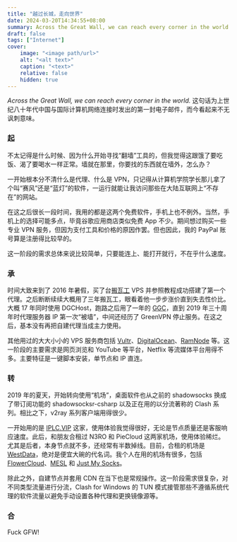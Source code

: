 ```yaml
---
title: "越过长城，走向世界"
date: 2024-03-20T14:34:55+08:00
summary: Across the Great Wall, we can reach every corner in the world.
draft: false
tags: ["Internet"]
cover:
    image: "<image path/url>"
    alt: "<alt text>"
    caption: "<text>"
    relative: false
    hidden: true
---
```


*Across the Great Wall, we can reach every corner in the world.* 这句话为上世纪八十年代中国与国际计算机网络连接时发出的第一封电子邮件，而今看起来不无讽刺意味。

### 起

不太记得是什么时候、因为什么开始寻找“翻墙”工具的，但我觉得这跟饿了要吃饭、渴了要喝水一样正常。墙就在那里，你要找的东西就在墙外，怎么办？

一开始根本分不清什么是代理、什么是 VPN，只记得从计算机学院学长那儿拿了个叫“赛风”还是“蓝灯”的软件，一运行就能让我访问那些在大陆互联网上“不存在”的网站。

在这之后很长一段时间，我用的都是这两个免费软件，手机上也不例外。当然，手机上的选择可能多点，毕竟谷歌应用商店类似免费 App 不少。期间想过购买一些专业 VPN 服务，但因为支付工具和价格的原因作罢。但也因此，我的 PayPal 账号算是注册得比较早的。

这一阶段的需求总体来说比较简单，只要能连上、能打开就行，不在乎什么速度。

### 承

时间大致来到了 2016 年暑假，买了台[搬瓦工][BandwagonHost] VPS 并参照教程成功搭建了第一个代理。之后断断续续大概用了三年搬瓦工，眼看着他一步步涨价直到失去性价比。大概 17 年同时使用 DGCHost，跑路之后用了一年的 [GGC][GigsGigsCloud]，直到 2019 年三十周年时代理服务器 IP 第一次“被墙”，中间还经历了 GreenVPN 停止服务。在这之后，基本没有再把自建代理当成主力使用。

其他用过的大大小小的 VPS 服务商包括 [Vultr]、[DigitalOcean]、[RamNode] 等。这一阶段的主要需求是网页浏览和 YouTube 等平台，Netflix 等流媒体平台用得不多。主要特征是一键脚本安装，单节点和 IP 直连。

### 转

2019 年的夏天，开始转向使用“机场”，桌面软件也从之前的 shadowsocks 换成了带订阅功能的 shadowsocksr-csharp 以及正在用的以分流著称的 Clash 系列。相比之下，v2ray 系列客户端用得很少。

一开始用的是 [IPLC.VIP] 这家，使用体验我觉得很好，无论是节点质量还是客服响应速度。此后，和朋友合租过 N3RO 和 PieCloud 这两家机场，使用体验稀烂。尤其是后者，本身节点就不多，还经常有半数掉线。目前，合租的机场是 [WestData]，绝对是便宜大碗的代名词。我个人在用的机场有很多，包括 [FlowerCloud]、[MESL] 和 [Just My Socks]。

除此之外，自建节点并套用 CDN 在当下也是常规操作。这一阶段需求很复杂，对不同类型流量进行分流，Clash for Windows 的 TUN 模式接管那些不遵循系统代理的软件流量以避免手动设置各种代理和更换镜像源等。

### 合

Fuck GFW!

[BandwagonHost]: https://link.zs.fyi/bwg
[GigsGigsCloud]: https://link.zs.fyi/ggc
[Vultr]: https://link.zs.fyi/vultr
[DigitalOcean]: https://link.zs.fyi/do
[RamNode]: https://link.zs.fyi/ramnode
[IPLC.VIP]: https://link.zs.fyi/iplc
[WestData]: https://link.zs.fyi/westdata
[FlowerCloud]: https://link.zs.fyi/flowercloud
[MESL]: https://link.zs.fyi/mesl
[Just My Socks]: https://link.zs.fyi/jms
